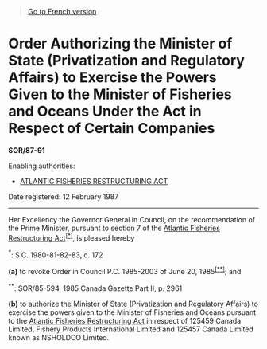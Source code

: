 > [Go to French version](/fr/Règlements/Décrets,%20ordonnances%20et%20règlements%20statutaires/87/91.md)

# Order Authorizing the Minister of State (Privatization and Regulatory Affairs) to Exercise the Powers Given to the Minister of Fisheries and Oceans Under the Act in Respect of Certain Companies

**SOR/87-91**

Enabling authorities: 
- [ATLANTIC FISHERIES RESTRUCTURING ACT](/en/Acts/Revised%20Statutes%20of%20Canada/A/A-14.md)

Date registered: 12 February 1987

----------

Her Excellency the Governor General in Council, on the recommendation of the Prime Minister, pursuant to section 7 of the [Atlantic Fisheries Restructuring Act](/en/Acts/Revised%20Statutes%20of%20Canada/A/A-14.md)<sup><a href='#footnote1_e'>[*]</a></sup>, is pleased hereby

<a name='footnote1_e'><sup>*</sup></a>: S.C. 1980-81-82-83, c. 172<br />

**(a)** to revoke Order in Council P.C. 1985-2003 of June 20, 1985<sup><a href='#footnote2_e'>[**]</a></sup>; and

<a name='footnote2_e'><sup>**</sup></a>: SOR/85-594, 1985 Canada Gazette Part II, p. 2961<br />

**(b)** to authorize the Minister of State (Privatization and Regulatory Affairs) to exercise the powers given to the Minister of Fisheries and Oceans pursuant to the [Atlantic Fisheries Restructuring Act](/en/Acts/Revised%20Statutes%20of%20Canada/A/A-14.md) in respect of 125459 Canada Limited, Fishery Products International Limited and 125457 Canada Limited known as NSHOLDCO Limited.


